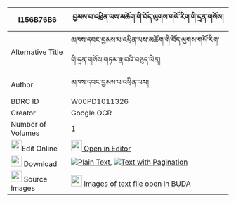 |I156B76B6|བྱམས་པ་འཕྲིན་ལས་མཆོག་གི་བོད་ལུགས་གསོ་རིག་གི་དྲན་གསོས། 
| --- | --- 
|Alternative Title |མཁས་དབང་བྱམས་པ་འཕྲིན་ལས་མཆོག་གི་བོད་ལུགས་གསོ་རིག་གི་དྲན་གསོས་གཏམ་རྣ་བའི་བཅུད་ལེན།
|Author| མཁས་དབང་བྱམས་པ་འཕྲིན་ལས།
|BDRC ID | W00PD1011326
|Creator | Google OCR
|Number of Volumes| 1
|<img width="25" src="https://img.icons8.com/color/25/000000/edit-property.png">Edit Online| [<img width="25" src="https://avatars.githubusercontent.com/u/45091458?s=200&v=4"> Open in Editor](http://editor.openpecha.org/I156B76B6)
|<img width="25" src="https://img.icons8.com/fluent/48/000000/download-2.png"/>  Download | [![](https://img.icons8.com/color/20/000000/txt.png)Plain Text](https://github.com/Openpecha/I156B76B6/releases/download/v1/jampa_trinle_chok_gi_boluk_sor_plain_I156B76B6.zip), [![](https://img.icons8.com/color/20/000000/txt.png)Text with Pagination](https://github.com/Openpecha/I156B76B6/releases/download/v1/jampa_trinle_chok_gi_boluk_sor_pages_I156B76B6.zip)
|<img width="25" src="https://img.icons8.com/plasticine/100/000000/pictures-folder.png"/>  Source Images | [<img width="25" src="https://library.bdrc.io/icons/BUDA-small.svg"> Images of text file open in BUDA](https://library.bdrc.io/show/bdr:W00PD1011326)